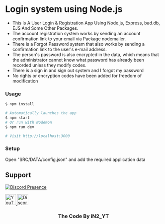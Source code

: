 # Login system using Node.js

- This Is A User Login & Registration App Using Node.js, Express, bad.db, EJS And Some Other Packages.
- The account registration system works by sending an account confirmation link to your email via Package nodemailer.
- There is a Forgot Password system that also works by sending a confirmation link to the user's e-mail address.
- The person's password is also encrypted in the data, which means that the administrator cannot know what password has already been recorded unless they modify codes.
- There is a sign in and sign out system and I forgot my password
- No rights or encryption codes have been added for freedom of modification

### Usage

```sh
$ npm install
```

```sh
# Automatically launches the app
$ npm start
# Or run with Nodemon
$ npm run dev

# Visit http://localhost:3000
```

### Setup

Open "SRC/DATA/config.json" and add the required application data

## Support

[![Discord Presence](https://lanyard.cnrad.dev/api/1229109763950907456)](https://discord.com/users/1229109763950907456)

<div>
  <a href="https://youtube.com/@iN2_YT" target="_blank">
    <img src="https://img.shields.io/static/v1?message=Youtube&logo=youtube&label=&color=FF0000&logoColor=white&labelColor=&style=for-the-badge" height="35" alt="YouTube"  />
  </a>
  <a href="https://discord.gg/ABa2pKT6vT" target="_blank">
    <img src="https://img.shields.io/static/v1?message=Discord&logo=discord&label=&color=7289DA&logoColor=white&labelColor=&style=for-the-badge" height="35" alt="Discord"  />
  </a>
</div>


<h3 align="center">The Code By iN2_YT</h3>
